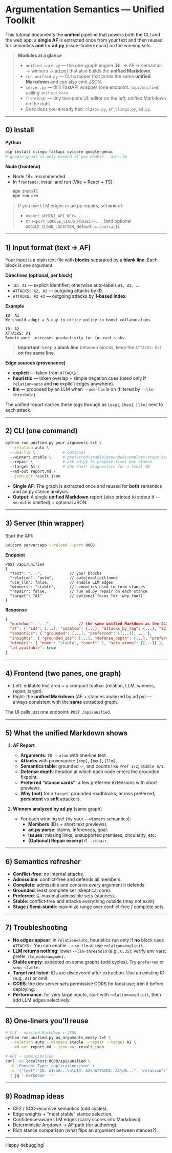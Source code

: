 # Argumentation Semantics — Unified Toolkit

This tutorial documents the **unified** pipeline that powers both the CLI and the web app:
a **single AF** is extracted once from your text and then reused for
semantics **and** for **ad.py** (issue-finder/repair) on the winning sets.

> **Modules at a glance**
>
> - `unified_core.py` — the one-graph engine (NL → AF → semantics → winners → ad.py) that also builds the **unified Markdown**.
> - `run_unified.py` — CLI wrapper that prints the same **unified Markdown** and can also emit JSON.
> - `server.py` — thin FastAPI wrapper (one endpoint: `/api/unified`) calling `unified_core`.
> - `frontend/` — tiny two‑pane UI: editor on the left; unified Markdown on the right.
> - Core deps you already had: `nl2apx.py`, `af_clingo.py`, `ad.py`.

---

## 0) Install

**Python**
```bash
pip install clingo fastapi uvicorn google-genai
# google-genai is only needed if you enable --use-llm
```

**Node (frontend)**
- Node 18+ recommended.
- In `frontend/`, install and run (Vite + React + TS):
  ```bash
  npm install
  npm run dev
  ```

> If you use LLM edges or ad.py repairs, set **one** of:
> - `export GEMINI_API_KEY=...`  
> - or `export GOOGLE_CLOUD_PROJECT=...` (and optional `GOOGLE_CLOUD_LOCATION`, default `us-central1`).

---

## 1) Input format (text → AF)

Your input is a plain text file with **blocks** separated by a **blank line**. Each block is one argument.

**Directives (optional, per block)**
- `ID: A1` — explicit identifier; otherwise auto‑labels `A1, A2, …`.
- `ATTACKS: A2, A3` — outgoing attacks by **ID**.
- `ATTACKS: #2 #3` — outgoing attacks by **1‑based index**.

**Example**
```
ID: A1
We should adopt a 3‑day in‑office policy to boost collaboration.

ID: A2
ATTACKS: A1
Remote work increases productivity for focused tasks.
```

> **Important**: keep a **blank line** between blocks; keep the `ATTACKS:` list **on the same line**.

**Edge sources (provenance)**
- **explicit** — taken from `ATTACKS:`.
- **heuristic** — token overlap + simple negation cues (used only if `relation=auto` and **no** explicit edges anywhere).
- **llm** — proposed by an LLM when `--use-llm` is on (filtered by `--llm-threshold`).

The unified report carries these tags through as `[exp]`, `[heu]`, `[llm]` next to each attack.

---

## 2) CLI (one command)

```bash
python run_unified.py your_arguments.txt \
  --relation auto \
  --use-llm \            # optional
  --winners stable \     # preferred|stable|grounded|complete|stage|semi-stable
  --repair \             # ask ad.py to propose fixes per stance
  --target A1 \          # why (not) diagnostics for a focal ID
  --md-out report.md \
  --json-out result.json
```

- **Single AF**: The graph is extracted once and reused for **both** semantics and ad.py stance analysis.
- **Output**: A single **unified Markdown** report (also printed to stdout if `--md-out` is omitted) + optional JSON.

---

## 3) Server (thin wrapper)

Start the API:
```bash
uvicorn server:app --reload --port 8000
```

**Endpoint**
```
POST /api/unified
{
  "text": "...",            // your blocks
  "relation": "auto",       // auto|explicit|none
  "use_llm": false,         // enable LLM edges
  "winners": "stable",      // semantics used to form stances
  "repair": false,          // run ad.py repair on each stance
  "target": "A1"            // optional focus for 'why (not)'
}
```

**Response**
```json
{
  "markdown": "...",            // the same unified Markdown as the CLI
  "af": { "ids": [...], "id2atom": {...}, "attacks_by_tag": {...}, "id_attacks": [["A2","A1"], ...] },
  "semantics": { "grounded": [...], "preferred": [[...]], ... },
  "insights": { "grounded_ids": [...], "defense_depth": {...}, "preferred_cards": [...], "why": {...} },
  "winners": { "name": "stable", "count": 1, "sets_atoms": [[...]] },
  "ad_available": true
}
```

---

## 4) Frontend (two panes, one graph)

- Left: editable text area + a compact toolbar (relation, LLM, winners, repair, target).
- Right: the **unified Markdown** (AF + stances analyzed by ad.py) — always consistent with the **same** extracted graph.

The UI calls just one endpoint: `POST /api/unified`.

---

## 5) What the unified Markdown shows

1. **AF Report**
   - **Arguments**: `ID → atom` with one‑line text.
   - **Attacks** with provenance: `[exp]`, `[heu]`, `[llm]`.
   - **Semantics table**: grounded ✓, and counts like `Pref 1/2`, `Stable 0/1`.
   - **Defense depth**: iteration at which each node enters the grounded fixpoint.
   - **Preferred “stance cards”**: a few preferred extensions with short previews.
   - **Why (not)** for a `target`: grounded roadblocks; across preferred, **persistent** vs **soft** attackers.

2. **Winners analyzed by ad.py** (same graph)
   - For each winning set (by your `--winners` semantics):
     - **Members** (IDs + short text previews).
     - **ad.py parse**: claims, inferences, goal.
     - **Issues**: missing links, unsupported premises, circularity, etc.
     - **(Optional) Repair excerpt** if `--repair`.

---

## 6) Semantics refresher

- **Conflict‑free**: no internal attacks.
- **Admissible**: conflict‑free and defends all members.
- **Complete**: admissible and contains every argument it defends.
- **Grounded**: least complete set (skeptical core).
- **Preferred**: ⊆‑maximal admissible sets (stances).
- **Stable**: conflict‑free and attacks everything outside (may not exist).
- **Stage / Semi‑stable**: maximize range over conflict‑free / complete sets.

---

## 7) Troubleshooting

- **No edges appear**: in `relation=auto`, heuristics run only if **no** block uses `ATTACKS:`. You can enable `--use-llm` or use `relation=explicit`.
- **LLM returns nothing**: lower `--llm-threshold` (e.g., `0.35`); verify env vars; prefer `llm_mode=augment`.
- **Stable empty**: expected on some graphs (odd cycles). Try `preferred` or `semi-stable`.
- **Target not listed**: IDs are discovered after extraction. Use an existing ID (e.g., `A1`) or omit.
- **CORS**: the dev server sets permissive CORS for local use; trim it before deploying.
- **Performance**: for very large inputs, start with `relation=explicit`, then add LLM edges selectively.

---

## 8) One‑liners you’ll reuse

```bash
# CLI — unified Markdown + JSON
python run_unified.py as_arguments_messy.txt \
  --relation auto --winners stable --repair --target A1 \
  --md-out report.md --json-out result.json

# API — same pipeline
curl -sS localhost:8000/api/unified \
  -H 'Content-Type: application/json' \
  -d '{"text":"ID: A1\nA...\n\nID: A2\nATTACKS: A1\nB...", "relation":"explicit", "winners":"preferred"}' \
  | jq '.markdown' -r
```

---

## 9) Roadmap ideas

- CF2 / SCC‑recursive semantics (odd cycles).
- Edge weights + “most stable” stance selection.
- Confidence‑aware LLM edges (carry scores into Markdown).
- Deterministic Argdown → AF path (for authoring).
- Rich stance comparison (what flips an argument between stances?).

---

Happy debugging!
